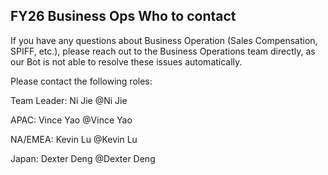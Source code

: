 ## FY26 Business Ops Who to contact

If you have any questions about Business Operation (Sales Compensation, SPIFF, etc.), please reach out to the Business Operations team directly, as our Bot is not able to resolve these issues automatically.

Please contact the following roles:

Team Leader: Ni Jie @Ni Jie 

APAC: Vince Yao @Vince Yao 

NA/EMEA: Kevin Lu @Kevin Lu 

Japan: Dexter Deng @Dexter Deng 
